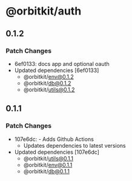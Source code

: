 # @orbitkit/auth

## 0.1.2

### Patch Changes

- 6ef0133: docs app and optional oauth
- Updated dependencies [6ef0133]
  - @orbitkit/env@0.1.2
  - @orbitkit/db@0.1.2
  - @orbitkit/utils@0.1.2

## 0.1.1

### Patch Changes

- 107e6dc: - Adds Github Actions
  - Updates dependencies to latest versions
- Updated dependencies [107e6dc]
  - @orbitkit/utils@0.1.1
  - @orbitkit/env@0.1.1
  - @orbitkit/db@0.1.1

